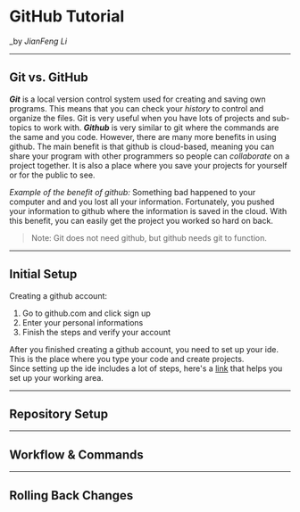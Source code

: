 # GitHub Tutorial

_by _JianFeng Li_

---
## Git vs. GitHub

_**Git**_ is a local version control system used for creating and saving own
programs. This means that you can check your *history* to control and organize
the files. Git is very useful when you have lots of projects and sub-topics to
work with.
_**Github**_ is very similar to git where the commands are the same and you code.
However, there are many more benefits in using github. The main benefit is that
github is cloud-based, meaning you can share your program with other programmers
so people can *collaborate* on a project together. It is also a place where you
save your projects for yourself or for the public to see.
</p>

 _Example of the benefit of github:_ Something bad happened to your computer
 and and you lost all your information. Fortunately, you pushed your information
 to github where the information is saved in the cloud. With this benefit, you
 can easily get the project you worked so hard on back.

>Note: Git does not need github, but github needs git to function.

---
## Initial Setup

Creating a github account:
1. Go to github.com and click sign up   
2. Enter your personal informations   
3. Finish the steps and verify your account 

After you finished creating a github account, you need to set up your ide. This 
is the place where you type your code and create projects.   
Since setting up the ide includes a lot of steps, here's a 
[link](https://github.com/hstatsep/ide50) that helps 
you set up your working area. 

---
## Repository Setup



---
## Workflow & Commands



---
## Rolling Back Changes